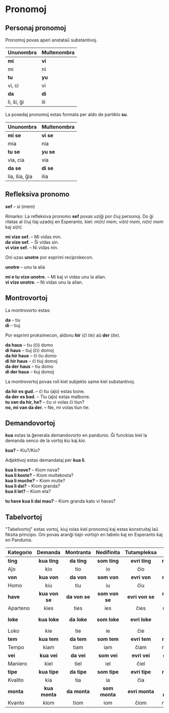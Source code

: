 # Pronomoj

## Personaj pronomoj

Pronomoj povas aperi anstataŭ substantivoj.

| Ununombra   | Multenombra  |
|:------------|:-------------|
| **mi**      | **vi**       |
| mi          | ni           |
| **tu**      | **yu**       |
| vi, ci      | vi           |
| **da**      | **di**       |
| li, ŝi, ĝi  | ili          |


La posedaj pronomoj estas formata per aldo de partiklo
**su**.

| Ununombra   | Multenombra  |
|:------------|:-------------|
| **mi se**   | **vi se**    |
| mia         | nia          |
| **tu se**   | **yu se**    |
| via, cia    | via          |
| **da se**   | **di se**    |
|lia, ŝia, ĝia| ilia         |

## Refleksiva pronomo

**sef**
– si (mem)

Rimarko: La refleksiva pronomo
**sef**
povas uziĝi por ĉiuj personoj.
Do ĝi rilatas al ĉiuj tiaj uzadoj en Esperanto, kiel: _mi(n) mem_, _vi(n) mem_, _ni(n) mem_ kaj _si(n)_.

**mi vize sef.**
– Mi vidas min.  
**da vize sef.**
– Ŝi vidas sin.  
**vi vize sef.**
– Ni vidas nin.

Oni uzas
**unotre**
por esprimi reciprokecon.

**unotre**
– unu la alia

**mi e tu vize unotre.**
– Mi kaj vi vidas unu la alian.  
**vi vize unotre.**
– Ni vidas unu la alian.


## Montrovortoj

La montrovorto estas:

**da**
– tiu  
**di**
– tiuj

Por esprimi proksimecon, aldonu
**hir**
(_ĉi tie_) aŭ
**der**
(_tie_).

**da haus**
– tiu (ĉi) domo  
**di haus**
– tiuj (ĉi) domoj  
**da hir haus**
– ĉi tiu domo  
**di hir haus**
– ĉi tiuj domoj  
**da der haus**
– tiu domo  
**di der haus**
– tiuj domoj  

La montrovortoj povas roli kiel subjekto same kiel substantivoj.

**da hir es gud.**
– ĉi tiu (aĵo) estas bone.  
**da der es bad.**
– Tiu (aĵo) estas malbone.  
**tu van da hir, he?**
– ĉu vi volas ĉi tiun?  
**no, mi van da der.**
– Ne, mi volas tiun tie.


## Demandovortoj

**kua**
estas la ĝenerala demandovorto en pandunio.
Ĝi funckias kiel la demanda senco de la vortoj _kiu_ kaj _kio_.

**kua?**
– Kiu?/Kio?

Adjektivoj estas demandataj per **kua li**.

**kua li nove?**
– Kiom nova?  
**kua li koste?**
– Kiom multekosta?  
**kua li muche?**
– Kiom multe?  
**kua li dai?**
– Kiom granda?  
**kua li let?**
– Kiom eta?

**tu have kua li dai mau?**
– Kiom granda kato vi havas?

## Tabelvortoj

"Tabelvortoj" estas vortoj, kiuj rolas kiel pronomoj kaj estas konstruitaj laŭ fiksita principo.
Oni povas aranĝi tiajn vortojn en tabelo kaj en Esperanto kaj en Pandunia.

| Kategorio     | Demanda       | Montranta     | Nedifinita    | Tutampleksa   | Nea           | Diferenca     | Elektenda     |
|:--------------|:-------------:|:-------------:|:-------------:|:-------------:|:-------------:|:-------------:|:-------------:|
| **ting**      | **kua ting**  | **da ting**   | **som ting**  | **evri ting** | **no ting**   | **otre ting** | **eni ting**  |
| Aĵo           | kio           | tio           | io            | ĉio           | nenio         | alio          | io ajn        |
| **von**       | **kua von**   | **da von**    | **som von**   | **evri von**  | **no von**    | **otre von**  | **eni von**   |
| Homo          | kiu           | tiu           | iu            | ĉiu           | neniu         | aliulo        | iu ajn        |
| **have**      | **kua von se**| **da von se** | **som von se**|**evri von se**| **no von se** |**otre von se**| **eni von se**|
| Aparteno      | kies          | ties          | ies           | ĉies          | nenies        | de alia       | ies ajn       |
| **loke**      | **kua loke**  | **da loke**   | **som loke**  | **evri loke** | **no loke**   | **otre loke** | **eni loke**  |
| Loko          | kie           | tie           | ie            | ĉie           | nenie         | aliloke       | ie ajn        |
| **tem**       | **kua tem**   | **da tem**    | **som tem**   | **evri tem**  | **no tem**    | **otre tem**  | **eni tem**   |
| Tempo         | kiam          | tiam          | iam           | ĉiam          | neniam        | alifoje       | iam ajn       |
| **vei**       | **kua vei**   | **da vei**    | **som vei**   | **evri vei**  | **no vei**    | **otre vei**  | **eni vei**   |
| Maniero       | kiel          | tiel          | iel           | ĉiel          | neniel        | alimaniere    | iel ajn       |
| **tipe**      | **kua tipe**  | **da tipe**   | **som tipe**  | **evri tipe** | **no tipe**   | **otre tipe** | **eni tipe**  |
| Kvalito       | kia           | tia           | ia            | ĉia           | nenia         | alispeca      | ia ajn        |
| **monta**     | **kua monta** | **da monta**  | **som monta** | **evri monta**| **no monta**  | **otre monta**| **eni monta** |
| Kvanto        | kiom          | tiom          | iom           | ĉiom          | neniom        | alikvante     | iom ajn       |

